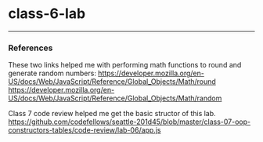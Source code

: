 # class-6-lab

---
### References

These two links helped me with performing math functions to round and generate random numbers:
https://developer.mozilla.org/en-US/docs/Web/JavaScript/Reference/Global_Objects/Math/round
https://developer.mozilla.org/en-US/docs/Web/JavaScript/Reference/Global_Objects/Math/random

Class 7 code review helped me get the basic structor of this lab. https://github.com/codefellows/seattle-201d45/blob/master/class-07-oop-constructors-tables/code-review/lab-06/app.js

